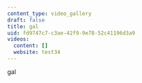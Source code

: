 ```yaml
---
content_type: video_gallery
draft: false
title: gal
uid: fd9747c7-c3ae-42f9-9e78-52c41196d3a9
videos:
  content: []
  website: test34
---
```

gal